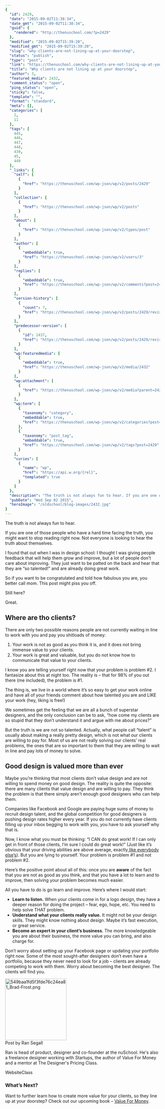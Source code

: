 ```yaml
---
{
  "id": 2429,
  "date": "2015-09-02T11:38:34",
  "date_gmt": "2015-09-02T11:38:34",
  "guid": {
    "rendered": "http://thenuschool.com/?p=2429"
  },
  "modified": "2015-09-02T15:39:20",
  "modified_gmt": "2015-09-02T15:39:20",
  "slug": "why-clients-are-not-lining-up-at-your-doorstep",
  "status": "publish",
  "type": "post",
  "link": "https://thenuschool.com/why-clients-are-not-lining-up-at-your-doorstep/",
  "title": "Why clients are not lining up at your doorstep",
  "author": 3,
  "featured_media": 2432,
  "comment_status": "open",
  "ping_status": "open",
  "sticky": false,
  "template": "",
  "format": "standard",
  "meta": [],
  "categories": [
    2,
    11
  ],
  "tags": [
    445,
    446,
    447,
    448,
    439,
    45,
    449
  ],
  "_links": {
    "self": [
      {
        "href": "https://thenuschool.com/wp-json/wp/v2/posts/2429"
      }
    ],
    "collection": [
      {
        "href": "https://thenuschool.com/wp-json/wp/v2/posts"
      }
    ],
    "about": [
      {
        "href": "https://thenuschool.com/wp-json/wp/v2/types/post"
      }
    ],
    "author": [
      {
        "embeddable": true,
        "href": "https://thenuschool.com/wp-json/wp/v2/users/3"
      }
    ],
    "replies": [
      {
        "embeddable": true,
        "href": "https://thenuschool.com/wp-json/wp/v2/comments?post=2429"
      }
    ],
    "version-history": [
      {
        "count": 7,
        "href": "https://thenuschool.com/wp-json/wp/v2/posts/2429/revisions"
      }
    ],
    "predecessor-version": [
      {
        "id": 2437,
        "href": "https://thenuschool.com/wp-json/wp/v2/posts/2429/revisions/2437"
      }
    ],
    "wp:featuredmedia": [
      {
        "embeddable": true,
        "href": "https://thenuschool.com/wp-json/wp/v2/media/2432"
      }
    ],
    "wp:attachment": [
      {
        "href": "https://thenuschool.com/wp-json/wp/v2/media?parent=2429"
      }
    ],
    "wp:term": [
      {
        "taxonomy": "category",
        "embeddable": true,
        "href": "https://thenuschool.com/wp-json/wp/v2/categories?post=2429"
      },
      {
        "taxonomy": "post_tag",
        "embeddable": true,
        "href": "https://thenuschool.com/wp-json/wp/v2/tags?post=2429"
      }
    ],
    "curies": [
      {
        "name": "wp",
        "href": "https://api.w.org/{rel}",
        "templated": true
      }
    ]
  },
  "description": "The truth is not always fun to hear. If you are one of those people who have a hard time facing the truth, you might want to stop reading right now. Not everyone is looking to hear the truth about themselves. I found that out when I was in design school: I thought I was [&hellip;]",
  "pubDate": "Wed Sep 02 2015",
  "heroImage": "/oldschool/blog-images/2432.jpg"
}
---
```


<p><span style="font-weight: 400;">The truth is not always fun to hear. </span></p>
<p><span style="font-weight: 400;">If you are one of those people who have a hard time facing the truth, you might want to stop reading right now. Not everyone is looking to hear the truth about themselves. </span></p>
<p><span style="font-weight: 400;">I found that out when I was in design school: I thought I was giving people feedback that will help them grow and improve, but a lot of people don’t care about improving. They just want to be patted on the back and hear that they are “so talented!” and are already doing great work. </span></p>
<p><span style="font-weight: 400;">So if you want to be congratulated and told how fabulous you are, you better call mom. This post might piss you off. </span></p>
<p><span style="font-weight: 400;">Still here?</span></p>
<p><span style="font-weight: 400;">Great.</span></p>
<h2>Where are tho clients?</h2>
<p><span style="font-weight: 400;">There are only two possible reasons people are not currently waiting in line to work with you and pay you shitloads of money:</span></p>
<ol>
<li style="font-weight: 400;"><span style="font-weight: 400;">Your work is not as good as you think it is, and it does not bring immense value to your clients. </span></li>
<li style="font-weight: 400;"><span style="font-weight: 400;">Your work is great and valuable, but you do not know how to communicate that value to your clients.</span></li>
</ol>
<p><span style="font-weight: 400;">I know you are telling yourself right now that your problem is problem #2. I fantasize about this at night too. The reality is &#8211; that for 98% of you out there (me included), the problem is #1. </span></p>
<p><span style="font-weight: 400;">The thing is, we live in a world where it’s so easy to get your work online and have all of your friends comment about how talented you are and LIKE your work (hey, liking is free!) </span></p>
<p><span style="font-weight: 400;">We sometimes get the feeling that we are all a bunch of superstar designers, and the only conclusion can be to ask, “how come my clients are so stupid that they don’t understand it and argue with me about prices?”</span></p>
<p><span style="font-weight: 400;">But the truth is we are not so talented. Actually, what people call “talent” is usually about making a really pretty design, which is not what our clients are willing to pay for. Most of us are not really solving our clients’ real problems, the ones that are so important to them that they are willing to wait in line and pay lots of money to solve.</span></p>
<h2>Good design is valued more than ever</h2>
<p><span style="font-weight: 400;">Maybe you&#8217;re thinking that most clients don’t value design and are not willing to spend money on good design. The reality is quite the opposite: there are many clients that value design and are willing to pay. They think the problem is that there simply aren’t enough good designers who can help them. </span></p>
<p><span style="font-weight: 400;">Companies like Facebook and Google are paying huge sums of money to recruit design talent, and the global competition for good designers is pushing design rates higher every year. If you do not currently have clients filling up your inbox begging to work with you, you have to ask yourself why that is.</span></p>
<p><span style="font-weight: 400;">Now, I know what you must be thinking: “I CAN do great work! If I can only get in front of those clients, I’m sure I could do great work!” (Just like it’s obvious that your driving abilities are above average, exactly</span><a href="https://en.wikipedia.org/wiki/Illusory_superiority"><span style="font-weight: 400;"> like everybody else</span></a><span style="font-weight: 400;">’</span><a href="https://en.wikipedia.org/wiki/Illusory_superiority"><span style="font-weight: 400;">s</span></a><span style="font-weight: 400;">). But you are lying to yourself. Your problem is problem #1 and not problem #2.</span></p>
<p><span style="font-weight: 400;">Here’s the positive point about all of this: once you are </span><b>aware</b><span style="font-weight: 400;"> of the fact that you are not as good as you think, and that you have a lot to learn and to improve, then solving your problem becomes much easier. </span></p>
<p><span style="font-weight: 400;">All you have to do is go learn and improve. Here’s where I would start:</span></p>
<ul>
<li style="font-weight: 400;"><b>Learn to listen.</b><span style="font-weight: 400;"> When your clients come in for a logo design, they have a deeper reason for doing the project &#8211; fear, ego, hope, etc. You need to help solve THAT problem. </span></li>
<li style="font-weight: 400;"><b>Understand what your clients really value.</b><span style="font-weight: 400;"> It might not be your design skills. They might know nothing about design. Maybe it’s fast execution, or great service. </span></li>
<li style="font-weight: 400;"><b>Become an expert in your client’s business</b><span style="font-weight: 400;">. The more knowledgeable you are about their business, the more value you can bring, and also charge for.</span></li>
</ul>
<p><span style="font-weight: 400;">Don’t worry about setting up your Facebook page or updating your portfolio right now. Some of the most sought-after designers don’t even have a portfolio, because they never need to look for a job &#8211; clients are already competing to work with them. Worry about becoming the best designer. The clients will find you.</span></p>
<div class="nuyearpost"><img class="nuyeardesigner" src="https://d1h06o8peg3yk5.cloudfront.net/wp-content/uploads/2015/01/Ran-Segall-Face-Image.jpg" width="200" alt="549baa1fd5f3fde76c24ea81_Brad-Frost.png">
          <div class="nuyeardesignername">Post by Ran Segall</div>
          <p class="postparagraphtext nuyeartext">Ran is head of product, designer and co-founder at the nuSchool. He's also a freelance designer working with Startups, the author of Value For Money and a mentor at The Designer's Pricing Class.</p>
          <div class="nuyearlinkblock"><a target="_blank" style="text-decoration:none" class="nuyearlink" href="http://ransegall.com">Website</a><a target="_blank" style="text-decoration:none" class="nuyearlink" href="http://thenuschool.com/the-pricing-class/?from=blog">Class</a>
          </div>
        </div>
<h3>What&#8217;s Next?</h3>
<p>Want to further learn how to create more value for your clients, so they line up at your doorstep? Check out our upcoming book &#8211; <a href="http://thenuschool.com/value-for-money/?from=ranpost" target="_blank">Value For Money</a>.</p>